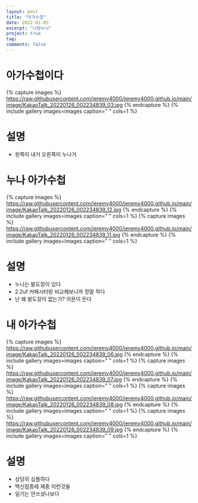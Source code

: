 ```yaml
---
layout: post
title: "아가수첩"
date: 2022-01-05
excerpt: "나랑누나"
project: true
tag:
comments: false
---
```


# 아가수첩이다
{% capture images %}
https://raw.githubusercontent.com/jeremy4000/jeremy4000.github.io/main/image/KakaoTalk_20220126_002234839_03.jpg
{% endcapture %}
{% include gallery images=images caption=" " cols=1 %}
# 설명
* 왼쪽이 내거 오른쪽이 누나거

# 누나 아가수첩
{% capture images %}
https://raw.githubusercontent.com/jeremy4000/jeremy4000.github.io/main/image/KakaoTalk_20220126_002234839_12.jpg
{% endcapture %}
{% include gallery images=images caption=" " cols=1 %}
{% capture images %}
https://raw.githubusercontent.com/jeremy4000/jeremy4000.github.io/main/image/KakaoTalk_20220126_002234839_11.jpg
{% endcapture %}
{% include gallery images=images caption=" " cols=1 %}
# 설명
* 누나는 발도장이 있다
* 2.2uf 커패시터랑 비교해보니까 정말 작다
* 난 왜 발도장이 없는가? 의문이 든다

# 내 아가수첩
{% capture images %}
https://raw.githubusercontent.com/jeremy4000/jeremy4000.github.io/main/image/KakaoTalk_20220126_002234839_06.jpg
{% endcapture %}
{% include gallery images=images caption=" " cols=1 %}
{% capture images %}
https://raw.githubusercontent.com/jeremy4000/jeremy4000.github.io/main/image/KakaoTalk_20220126_002234839_07.jpg
{% endcapture %}
{% include gallery images=images caption=" " cols=1 %}
{% capture images %}
https://raw.githubusercontent.com/jeremy4000/jeremy4000.github.io/main/image/KakaoTalk_20220126_002234839_08.jpg
{% endcapture %}
{% include gallery images=images caption=" " cols=1 %}
{% capture images %}
https://raw.githubusercontent.com/jeremy4000/jeremy4000.github.io/main/image/KakaoTalk_20220126_002234839_09.jpg
{% endcapture %}
{% include gallery images=images caption=" " cols=1 %}

# 설명
* 상당히 심플하다
* 백신접종에 체중 이런것들
* 일기는 안쓰셨나보다
